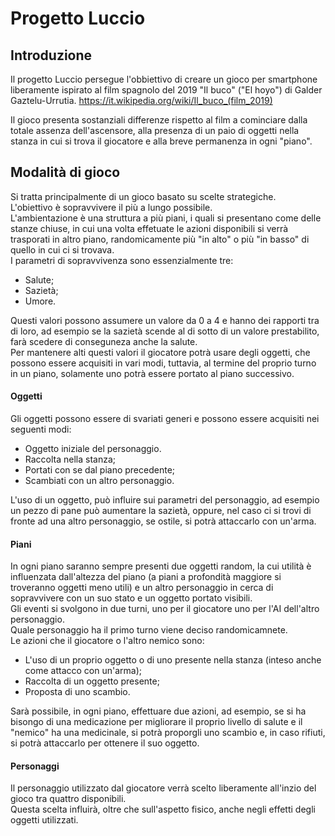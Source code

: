 Progetto Luccio
====================
Introduzione
---------------------

Il progetto Luccio persegue l'obbiettivo di creare un gioco per smartphone liberamente ispirato al film spagnolo del 2019 "Il buco" ("El hoyo") di Galder Gaztelu-Urrutia.
https://it.wikipedia.org/wiki/Il_buco_(film_2019)

Il gioco presenta sostanziali differenze rispetto al film a cominciare dalla totale assenza dell'ascensore, alla presenza di un paio di oggetti nella stanza in cui si trova il giocatore e alla breve permanenza in ogni "piano".

Modalità di gioco
---------------------

Si tratta principalmente di un gioco basato su scelte strategiche.  
L'obiettivo è sopravvivere il più a lungo possibile.  
L'ambientazione è una struttura a più piani, i quali si presentano come delle stanze chiuse, in cui una volta effetuate le azioni disponibili si verrà trasporati in altro piano, randomicamente più "in alto" o più "in basso" di quello in cui ci si trovava.  
I parametri di sopravvivenza sono essenzialmente tre:

* Salute;
* Sazietà;
* Umore.

Questi valori possono assumere un valore da 0 a 4 e hanno dei rapporti tra di loro, ad esempio se la sazietà scende al di sotto di un valore prestabilito, farà scedere di conseguneza anche la salute.  
Per mantenere alti questi valori il giocatore potrà usare degli oggetti, che possono essere acquisiti in vari modi, tuttavia, al termine del proprio turno in un piano, solamente uno potrà essere portato al piano successivo.  

#### Oggetti
Gli oggetti possono essere di svariati generi e possono essere acquisiti nei seguenti modi:

* Oggetto iniziale del personaggio.
* Raccolta nella stanza;
* Portati con se dal piano precedente;
* Scambiati con un altro personaggio.

L'uso di un oggetto, può influire sui parametri del personaggio, ad esempio un pezzo di pane può aumentare la sazietà, oppure, nel caso ci si trovi di fronte ad una altro personaggio, se ostile, si potrà attaccarlo con un'arma.

#### Piani
 
In ogni piano saranno sempre presenti due oggetti random, la cui utilità è influenzata dall'altezza del piano (a piani a profondità maggiore si troveranno oggetti meno utili) e un altro personaggio in cerca di sopravvivere con un suo stato e un oggetto portato visibili.  
Gli eventi si svolgono in due turni, uno per il giocatore uno per l'AI dell'altro personaggio.  
Quale personaggio ha il primo turno viene deciso randomicamnete.  
Le azioni che il giocatore o l'altro nemico sono:

* L'uso di un proprio oggetto o di uno presente nella stanza (inteso anche come attacco con un'arma);
* Raccolta di un oggetto presente;
* Proposta di uno scambio.

Sarà possibile, in ogni piano, effettuare due azioni, ad esempio, se si ha bisongo di una medicazione per migliorare il proprio livello di salute e il "nemico" ha una medicinale, si potrà proporgli uno scambio e, in caso rifiuti, si potrà attaccarlo per ottenere il suo oggetto.

#### Personaggi

Il personaggio utilizzato dal giocatore verrà scelto liberamente all'inzio del gioco tra quattro disponibili.  
Questa scelta influirà, oltre che sull'aspetto fisico, anche negli effetti degli oggetti utilizzati.
